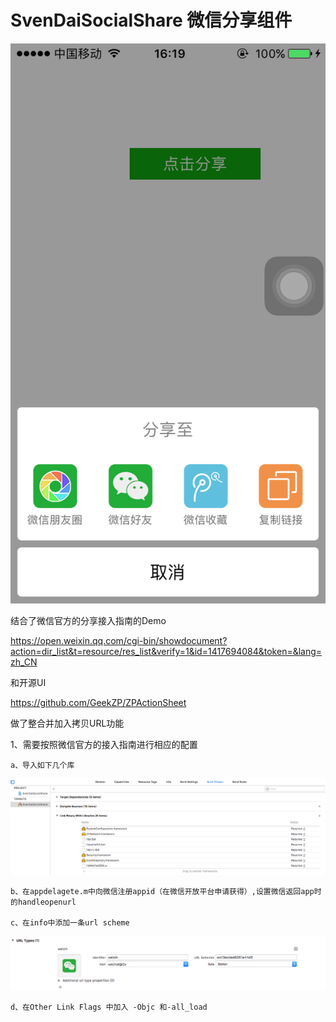 # SvenDaiSocialShare 微信分享组件

![image](https://github.com/SvenDai/SvenDaiSocialShare/blob/master/ScreenShots/function.png)

结合了微信官方的分享接入指南的Demo

https://open.weixin.qq.com/cgi-bin/showdocument?action=dir_list&t=resource/res_list&verify=1&id=1417694084&token=&lang=zh_CN

和开源UI

https://github.com/GeekZP/ZPActionSheet

做了整合并加入拷贝URL功能


1、需要按照微信官方的接入指南进行相应的配置

	a、导入如下几个库

![image](https://github.com/SvenDai/SvenDaiSocialShare/blob/master/ScreenShots/urltype.png)
	
	b、在appdelagete.m中向微信注册appid（在微信开放平台申请获得）,设置微信返回app时的handleopenurl

	c、在info中添加一条url scheme
	
![image](https://github.com/SvenDai/SvenDaiSocialShare/blob/master/ScreenShots/lib.png)

	d、在Other Link Flags 中加入 -Objc 和-all_load

